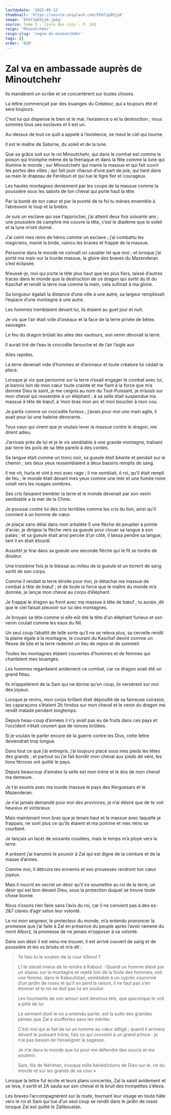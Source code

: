 ```yaml
---
lastUpdate: '2021-05-12'
thumbnail: 'https://source.unsplash.com/EFm7JpD9jy8'
image: 'EFm7JpD9jy8.jpeg'
source: tome I - livre des rois - P. 242
reign: 'Minoutchehr'
reign-slug: 'regne-de-minoutchehr'
tags: []
order: '020'
---
```


# Zal va en ambassade auprès de Minoutchehr

Ils mandèrent un scribe et se concertèrent sur toutes choses.

La lettre commençait par des louanges du Créateur, qui a toujours été et sera toujours.

C’est lui qui dispense le bien et le mal, l’existence o et la destruction ; nous sommes tous ses esclaves et il est un.

Au-dessus de tout ce qulil a appelé à l’existence, se meut le ciel qui tourne.

Il est le maître de Saturne, du soleil et de la lune.

Que sa grâce soit sur le roi Minoutchehr, qui dans le comhat est comme le poison qui triomphe même de la thériaque et dans la fête comme la lune qui illumine le monde ; sur Minoutchehr qui manie la massue et qui fait ouvrir les portes des villes ; qui fait jouir chacun d’une part de joie, qui tient dans sa main le drapeau de Feridoun et qui tue le tigre fier et courageux.

Les hautes montagnes deviennent par les coups de ta massue comme la poussière sous les sabots de ton cheval qui porte haut la tête.

Par la bonté de ton cœur et par la pureté de ta foi tu mènes ensemble à l’abreuvoir le loup et la brebis.

Je suis un esclave qui ose t’approcher, j’ai atteint deux fois soixante ans ; une poussière de camphre me couvre la tête, c’est le diadème que le soleil et la lune m’ont donné.

J’ai ceint mes reins de héros comme un esclave ; j’ai combattu les magiciens, manié la bride, vaincu les braves et frappé de la massue.

Personne dans le monde ne connaît un cavalier tel que moi ; et lorsque j’ai porté ma main sur la lourde massue, la gloire des braves du Mazenderan s’est éclipsée.

N’eussé-je, moi qui porte la tête plus haut que les plus fiers, laissé d’autres traces dans le monde que la destruction de ce dragon qui sortit du lit du Kaschaf et rendit la terre nue comme la main, cela sufiirait à ma gloire.

Sa longueur égalait la distance d’une ville à une autre, sa largeur remplissait l’espace d’une montagne à une autre.

Les hommes tremblaient devant lui, ils étaient au guet jour et nuit.

Je vis que l’air était vide d’oiseaux et la face de la terre privée de bêtes sauvages.

Le feu du dragon brûlait les ailes des vautours, son venin dévorait la terre.

Il aurait tiré de l’eau le crocodile farouche et de l’air l’aigle aux

Ailes rapides.

La terre devenait vide d’hommes et d’animaux et toute créature lui cédait la place.

Lorsque je vis que personne sur la terre n’osait engager le combat avec lui, je bannis loin de mon cœur toute crainte et me fiant à la force que m’a donnée Dieu le saint, je me ceignis au nom du Tout-Puissant, je m’assis sur mon cheval qui ressemble à un éléphant ; à sa selle était suspendue ma massue à tête de bœuf, à ’mon bras mon arc et mon bouclier à mon cou.

Je partis comme un crocodile furieux ; j’avais pour moi une main agile, il avait pour lui une haleine dévorante.

Tous ceux qui virent que je voulais lever la massue contre le dragon, me dirent adieu.

J’arrivais près de lui et je le vis semblable à une grande montagne, traînant par terre les poils de sa tête pareils à des cordes.

Sa langue était comme un tronc noir, sa gueule était béante et pendait sur le chemin ; ses deux yeux ressemblaient à deux bassins remplis de sang.

Il me vit, hurla et vint à moi avec rage ; il me semblait, ô roi, qu’il était rempli de feu ; le monde était devant mes yeux comme une mer et une fumée noire volait vers les nuages sombres.

Ses cris faisaient trembler la terre et le monde devenait par son venin semblable a la mer de la Chine.

Je poussai contre lui des cris terribles comme les cris du lion, ainsi qu’il convient à un homme de cœur.

Je plaçai sans délai dans mon arbalète 5 une flèche de peuplier à pointe d’acier, je dirigeai la flèche vers sa gueule pour clouer sa langue à son palais ; et sa gueule était ainsi percée d’un côté, il laissa pendre sa langue, tant il en était étourdi.

Aussitôt je tirai dans sa gueule une seconde flèche qui le fit se tordre de douleur.

Une troisième fois je le blessai au milieu de la gueule et un torrent de sang sortit de son corps.

Comme il rendait la terre étroite pour moi, je détachai ma massue de combat à tête de bœuf ; et de toute la force que le maître du monde m’a donnée, je lançai mon cheval au corps d’éléphant.

Je frappai le dragon au front avec ma massue à tête de bœuf ; tu aurais ,dit que le ciel faisait pleuvoir sur lui des montagnes.

Je broyais sa tête comme si elle eût été la tête d’un éléphant furieux et son venin coulait comme les eaux du Nil.

Un seul coup l’abattit de telle sorte qu’il ne se releva plus, sa cervelle rendit la plaine égale à la montagne, le courant du Kaschaf devint comme un fleuve de bile et la terre redevint un lieu de repos et de sommeil.

Toutes les montagnes étaient couvertes d’hommes et de femmes qui chantaient mes louanges.

Les hommes regardaient avidement ce combat, car ce dragon avait été un grand fléau.

Ils m’appelèrent de la Sam qui ne donne qu’un coup, ils versèrent sur moi des joyaux.

Lorsque je revins, mon corps brillant était dépouillé de sa fameuse cuirasse, les caparaçons s’étaient 2b
fondus sur mon cheval et le venin du dragon me rendit malade pendant longtemps.

Depuis heau-coup d’années il n’y avait pas eu de fruits dans ces pays et l’occident n’était couvert que de ronces brûlées.

Si je voulais te parler encore de la guerre contre les Divs, cette lettre deviendrait trop longue.

Dans tout ce que j’ai entrepris, j’ai toujours placé sous mes pieds les têtes des grands ; et partout où j’ai fait bondir mon cheval aux pieds de vent, les lions féroces ont quitté le pays.

Depuis beaucoup d’années la selle est mon trône et le dos de mon cheval ma demeure.

Je t’ai soumis avec ma lourde massue le pays des Kerguesars et le Mazenderan.

Je n’ai jamais demandé pour moi des provinces, je n’ai désiré que de te voir heureux et victorieux.

Mais maintenant mon bras que je tenais haut et la massue avec laquelle je frappais, ne sont plus ce qu’ils étaient et ma poitrine et mes reins se courbent.

Je lançais un lacet de soixante coudées, mais le temps m’a ployé vers la terre.

A présent j’ai transmis le pouvoir à Zal qui est digne de la ceinture et de la masse d’armes.

Comme moi, il détruira tes ennemis et ses prouesses rendront ton cœur joyeux.

Mais il nourrit en secret un désir qu’il ira soumettre au roi de la terre, un désir qui est bon devant Dieu, sous la protection duquel se trouve toute chose bonne.

Nous n’osons rien faire sans l’avis du roi, car il ne convient pas à des es-2&7 claves d’agir selon leur volonté.

Le roi mon seigneur, le protecteur du monde, m’a entendu prononcer la promesse que j’ai faite à Zal en présence du peuple après l’avoir ramené du mont Alborz, la promesse de ne jamais m’opposer à sa volonté.

Dans son désir il est venu me trouver, il est arrivé couvert de sang et de poussière et les os brisés et m’a dit :

> Te fais-tu le soutien de la cour d’Amol ?
>
> L1 te siérait mieux de te rendre à Kaboul. -Quand un homme élevé par un oiseau sur la montagne et rejeté loin de la foule des hommes, voit une femme, dans le Kaboulistan, semblable à un cyprès couronné d’un jardin de roses et qu’il en perd la raison, il ne faut pas s’en étonner et le roi ne doit pas lui en vouloir.
>
> Les tourments de son amour sont devenus tels, que quiconque le voit a pitié de lui.
>
> Le serment dont le roi a entendu parler, est la suite des grandes peines que Zal a souffertes sans les mériter.
>
> C’est moi qui ai fait de lui un homme au cœur atlligé ; quand il arrivera devant le puissant trône, fais ce qui convient à un grand prince : je n’ai pas besoin de t’enseigner la sagesse.
>
> Je n’ai dans le monde que lui pour me défendre des soucis et me soutenir.
>
> Sam, fils de Nériman, invoque mille bénédictions de Dieu sur le. roi du monde et sur les grands de sa cour.»

Lorsque la lettre fut écrite et leurs plans concertés, Zal la saisit avidement et se leva, il sortit et 
2A
sauta sur son cheval et le bruit des trompettes s’éleva.

Les braves l’accompagnèrent sur la route, tournant leur visage en toute hâte vers le roi et Sam qui tue d’un seul coup se rendit dans le jardin de roses lorsque Zal eut quitté le Zaliboustan.
